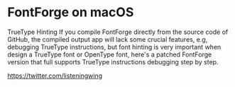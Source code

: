 # FontForge on macOS

TrueType Hinting
If you compile FontForge directly from the source code of GitHub, the compiled output app will lack some crucial features, e.g, debugging TrueType instructions, but font hinting is very important when design a TrueType font or OpenType font, here's a patched FontForge version that full supports TrueType instructions debugging step by step.

https://twitter.com/listeningwing

